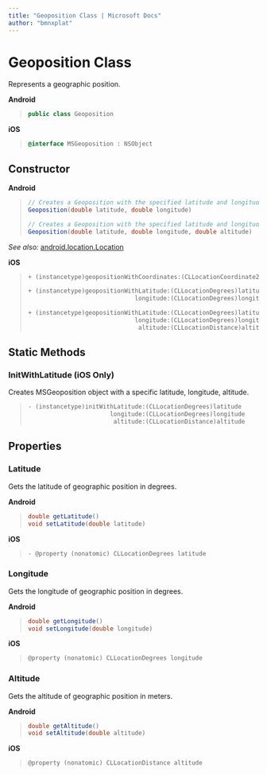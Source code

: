 ```yaml
---
title: "Geoposition Class | Microsoft Docs"
author: "bmnxplat"
---
```


# Geoposition Class

Represents a geographic position.

**Android**

>```java
> public class Geoposition
>```

**iOS**

>```objectivec
> @interface MSGeoposition : NSObject
>```

## Constructor

**Android**

>```java
> // Creates a Geoposition with the specified latitude and longitude in degrees, with the default altitude of 0.
> Geoposition(double latitude, double longitude)
>
> // Creates a Geoposition with the specified latitude and longitude in degrees and altitude in meters.
> Geoposition(double latitude, double longitude, double altitude)
>```

_See also:_ [android.location.Location](https://developer.android.com/reference/android/location/Location.html)

**iOS**

>```objectivec
> + (instancetype)geopositionWithCoordinates:(CLLocationCoordinate2D)coordinates
>
> + (instancetype)geopositionWithLatitude:(CLLocationDegrees)latitude
>                               longitude:(CLLocationDegrees)longitude
>
> + (instancetype)geopositionWithLatitude:(CLLocationDegrees)latitude
>                               longitude:(CLLocationDegrees)longitude
>                                altitude:(CLLocationDistance)altitude
>```

## Static Methods

### InitWithLatitude (iOS Only)

Creates MSGeoposition object with a specific latitude, longitude, altitude.

>```objectivec
> - (instancetype)initWithLatitude:(CLLocationDegrees)latitude
>                        longitude:(CLLocationDegrees)longitude
>                         altitude:(CLLocationDistance)altitude
>```

## Properties

### Latitude

Gets the latitude of geographic position in degrees.

**Android**

>```java
> double getLatitude()
> void setLatitude(double latitude)
>```

**iOS**

>```objectivec
> - @property (nonatomic) CLLocationDegrees latitude
>```


### Longitude

Gets the longitude of geographic position in degrees.

**Android**

>```java
> double getLongitude()  
> void setLongitude(double longitude)
>```

**iOS**

>```objectivec
> @property (nonatomic) CLLocationDegrees longitude
>```


### Altitude

Gets the altitude of geographic position in meters.

**Android**

>```java
> double getAltitude()
> void setAltitude(double altitude)
>```

**iOS**
>```objectivec 
> @property (nonatomic) CLLocationDistance altitude
>```
